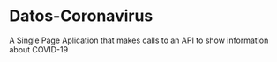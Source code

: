 # Datos-Coronavirus
A Single Page Aplication that makes calls to an API to show information about COVID-19
